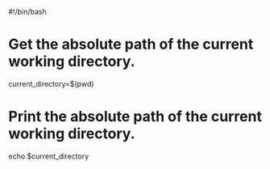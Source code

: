 #!/bin/bash

# Get the absolute path of the current working directory.
current_directory=$(pwd)

# Print the absolute path of the current working directory.
echo $current_directory

